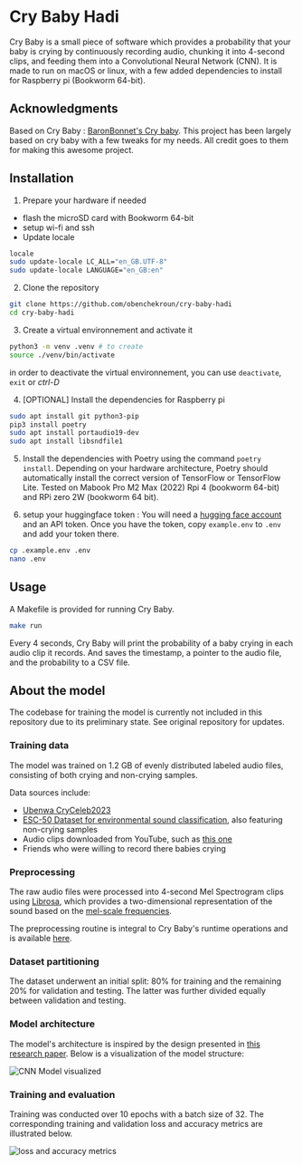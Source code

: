 # Cry Baby Hadi

Cry Baby is a small piece of software which provides a probability that your baby is crying by continuously recording audio, chunking it into 4-second clips, and feeding them into a Convolutional Neural Network (CNN).
It is made to run on macOS or linux, with a few added dependencies to install for Raspberry pi (Bookworm 64-bit).

## Acknowledgments
Based on Cry Baby : [BaronBonnet's Cry baby](https://github.com/BaronBonet/cry-baby). This project has been largely based on cry baby with a few tweaks for my needs. All credit goes to them for making this awesome project.

## Installation

1. Prepare your hardware if needed
  - flash the microSD card with Bookworm 64-bit
  - setup wi-fi and ssh
  - Update locale

``` bash
locale
sudo update-locale LC_ALL="en_GB.UTF-8"
sudo update-locale LANGUAGE="en_GB:en"
```

2. Clone the repository
``` bash
git clone https://github.com/obenchekroun/cry-baby-hadi
cd cry-baby-hadi
```

3. Create a virtual environnement and activate it
``` bash
python3 -m venv .venv # to create
source ./venv/bin/activate
```

in order to deactivate the virtual environnement, you can use `deactivate`, `exit` or *ctrl-D*

4. [OPTIONAL] Install the dependencies for Raspberry pi
``` bash
sudo apt install git python3-pip
pip3 install poetry
sudo apt install portaudio19-dev
sudo apt install libsndfile1
```
5. Install the dependencies with Poetry using the command `poetry install`.
Depending on your hardware architecture, Poetry should automatically install the correct version of TensorFlow or TensorFlow Lite. Tested on Mabook Pro M2 Max (2022) Rpi 4 (bookworm 64-bit) and RPi zero 2W (bookworm 64 bit).

6. setup your huggingface token : 
You will need a [hugging face account](https://huggingface.co/welcome) and an API token. Once you have the token, copy `example.env` to `.env` and add your token there.

``` bash
cp .example.env .env
nano .env
```

## Usage
A Makefile is provided for running Cry Baby.

```bash
make run
```

Every 4 seconds, Cry Baby will print the probability of a baby crying in each audio clip it records. And saves the timestamp, a pointer to the audio file, and the probability to a CSV file.

## About the model

The codebase for training the model is currently not included in this repository due to its preliminary state. See original repository for updates.

### Training data

The model was trained on 1.2 GB of evenly distributed labeled audio files, consisting of both crying and non-crying samples.

Data sources include:

- [Ubenwa CryCeleb2023](https://huggingface.co/datasets/Ubenwa/CryCeleb2023)
- [ESC-50 Dataset for environmental sound classification](https://dagshub.com/kinkusuma/esc50-dataset), also featuring non-crying samples
- Audio clips downloaded from YouTube, such as [this one](https://www.youtube.com/watch?v=lmbJP1yObZc)
- Friends who were willing to record there babies crying

### Preprocessing

The raw audio files were processed into 4-second Mel Spectrogram clips using [Librosa](https://librosa.org/doc/0.10.1/generated/librosa.feature.melspectrogram.html#librosa.feature.melspectrogram), which provides a two-dimensional representation of the sound based on the [mel-scale frequencies](https://en.wikipedia.org/wiki/Mel_scale).

The preprocessing routine is integral to Cry Baby's runtime operations and is available [here](./cry_baby/pkg/audio_file_client/adapters/librosa_client.py).

### Dataset partitioning

The dataset underwent an initial split: 80% for training and the remaining 20% for validation and testing. The latter was further divided equally between validation and testing.

### Model architecture

The model's architecture is inspired by the design presented in [this research paper](https://www.pacet-conf.gr/Files/PACET2022paper194.pdf). Below is a visualization of the model structure:

![CNN Model visualized](https://cdn.ericcbonet.com/baby-cry-cnn-model-visualization.png?)

### Training and evaluation

Training was conducted over 10 epochs with a batch size of 32. The corresponding training and validation loss and accuracy metrics are illustrated below.

![loss and accuracy metrics](https://cdn.ericcbonet.com/cry-baby-accuracy-loss-metrics.png?)
